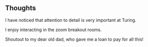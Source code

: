 ## Thoughts

I have noticed that attention to detail is very important at Turing.

I enjoy interacting in the zoom breakout rooms.

Shoutout to my dear old dad, who gave me a loan to pay for all this!
